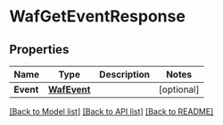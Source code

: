 # WafGetEventResponse

## Properties

Name | Type | Description | Notes
------------ | ------------- | ------------- | -------------
**Event** | [**WafEvent**](wafEvent.md) |  | [optional] 

[[Back to Model list]](../README.md#documentation-for-models) [[Back to API list]](../README.md#documentation-for-api-endpoints) [[Back to README]](../README.md)


